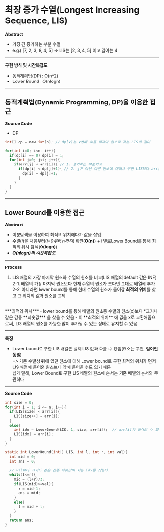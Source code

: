 # 최장 증가 수열(Longest Increasing Sequence, LIS)
**Abstract**
  - 가장 긴 증가하는 부분 수열  
  - e.g.) [7, 2, 3, 8, 4, 5] => LIS는 [2, 3, 4, 5] 이고 길이는 4

---
**구현 방식 및 시간복잡도**
  - 동적계획법(DP) : O(n^2)
  - Lower Bound : O(nlogn)

---

## 동적계획법(Dynamic Programming, DP)을 이용한 접근
**Source Code**
  - DP
```c
int[] dp = new int[n]; // dp[x]는 x번째 수를 마지막 원소로 갖는 LIS의 길이

for(int i=0; i<n; i++){
  if(dp[i] == 0) dp[i] = 1;
  for(int j=0; j<i; j++){
    if(arr[j] < arr[i]){ // 1. 증가하는 부분이고
      if(dp[i] < dp[j]+1){ // 2. j가 아닌 다른 원소에 대해서 구한 LIS보다 arr[j]를 포함했을때 LIS가 더 길다면 갱신
        dp[i] = dp[j]+1;
      }
    }
  }
}
```

---

## Lower Bound를 이용한 접근
**Abstract**
  - 이분탐색을 이용하여 최적의 위치에다가 값을 삽입
  - 수열(*i*)을 처음부터(*i=0부터 n까지*) 확인(**O(n)**) + i 별로Lower Bound를 통해 최적의 위치 탐색(**O(logn)**)
  - **_O(nlogn)의 시간복잡도_**

---
**Process**
  1. LIS 배열의 가장 마지막 원소와 수열의 원소를 비교(LIS 배열의 default 값은 INF)  
  2-1. 배열의 가장 마지막 원소보다 현재 수열의 원소가 크다면 그대로 배열에 추가  
  2-2.  아니라면 lower bound를 통해 현재 수열의 원소가 들어갈 **최적의 위치**를 찾고 그 위치의 값과 원소를 교체 
  <br/>
  ***최적의 위치***  
    - lower bound를 통해 배열의 원소중 수열의 원소(x)보다 *크거나 같은 값중 **최솟값*** 을 찾을 수 있음  
    - 이 **최적의 위치** 에 값을 x로 교환해줌으로써, LIS 배열의 원소를 가능한 많이 추가될 수 있는 상태로 유지할 수 있음  
    
---
**특징**
  - Lower bound로 구한 LIS 배열은 실제 LIS 값과 다를 수 있음(요소는 무관, **길이만 동일**)  
  *=>* 기존 수열상 뒤에 있던 원소에 대해 Lower bound로 구한 최적의 위치가 먼저 LIS 배열에 들어온 원소보다 앞에 들어올 수도 있기 때문  
  쉽게 말해, Lower Bound로 구한 LIS 배열의 원소에 순서는 기존 배열의 순서와 무관하다
  
---
**Source Code**
```c
int size = 0;
for(int i = 1; i <= n; i++){
  if(LIS[size] < arr[i]){
    LIS[size++] = arr[i];
  }
  else{
    int idx = LowerBound(LIS, 1, size, arr[i]);  // arr[i]가 들어갈 수 있는 최적의 위치(idx)를 찾음
    LIS[idx] = arr[i];
  }
}
```
```c
static int LowerBound(int[] LIS, int l, int r, int val){
  int mid = 0;
  int ans = 0;
  
  // val보다 크거나 같은 값중 최솟값이 되는 idx를 찾는다.
  while(l<=r){
    mid = (l+r)/2;
    if(LIS(mid)>=val){
      r = mid-1;
      ans = mid;
    }
    else{
      l = mid + 1;
    }
  }
  return ans;
}
```

    
    
